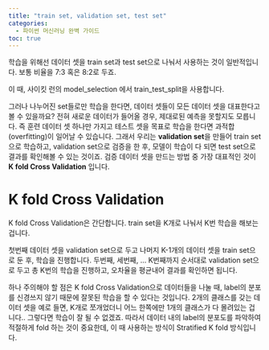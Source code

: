 ```yaml
---
title: "train set, validation set, test set"
categories:
  - 파이썬 머신러닝 완벽 가이드
toc: true
---
```


학습을 위해선 데이터 셋을 train set과 test set으로 나눠서 사용하는 것이 일반적입니다. 보통 비율을 7:3 혹은 8:2로 두죠. 

이 때, 사이킷 런의 model_selection 에서 train_test_split을 사용합니다. 

그러나 나누어진 set들로만 학습을 한다면, 데이터 셋들이 모든 데이터 셋을 대표한다고 볼 수 있을까요? 전혀 새로운 데이터가 들어올 경우, 제대로된 예측을 못할지도 모릅니다.
즉 훈련 데이터 셋 하나만 가지고 테스트 셋을 목표로 학습을 한다면 과적합(overfitting)이 일어날 수 있습니다. 그래서 우리는 **validation set**을 만들어 train set으로 학습하고, validation set으로
검증을 한 후, 모델이 학습이 다 되면 test set으로 결과를 확인해볼 수 있는 것이죠. 검증 데이터 셋을 만드는 방법 중 가장 대표적인 것이 **K fold Cross Validation** 입니다.

# K fold Cross Validation

K fold Cross Validation은 간단합니다. train set을 K개로 나눠서 K번 학습을 해보는 겁니다. 

첫번째 데이터 셋을 validation set으로 두고 나머지 K-1개의 데이터 셋을 train set으로 둔 후, 학습을 진행합니다. 
두번째, 세번째, ... K번째까지 순서대로 validation set으로 두고 총 K번의 학습을 진행하고, 오차율을 평균내어 결과를 확인하면 됩니다.

하나 주의해야 할 점은 K fold Cross Validation으로 데이터들을 나눌 때, label의 분포를 신경쓰지 않기 때문에 잘못된 학습을 할 수 있다는 것입니다. 
2개의 클래스를 갖는 데이터 셋을 예로 들면, K개로 쪼개었더니 어느 한쪽에만 1개의 클래스가 다 몰려있는 겁니다.. 그렇다면 학습이 잘 될 수 없겠죠.
따라서 데이터 내의 label의 분포도를 파악하여 적절하게 fold 하는 것이 중요한데, 이 때 사용하는 방식이 Stratified K fold 방식입니다. 
